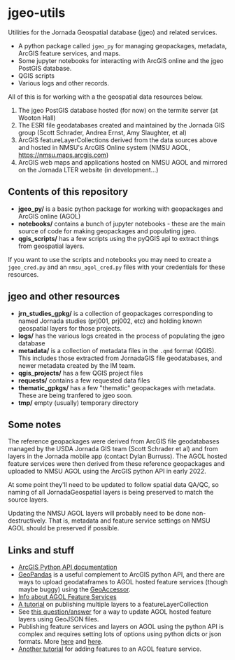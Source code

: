 # jgeo-utils

Utilities for the Jornada Geospatial database (jgeo) and related services.

* A python package called `jgeo_py` for managing geopackages, metadata, ArcGIS
feature services, and maps.
* Some jupyter notebooks for interacting with ArcGIS online and the jgeo PostGIS
database.
* QGIS scripts
* Various logs and other records.

All of this is for working with a the geospatial data resources below.

1. The jgeo PostGIS database hosted (for now) on the termite server (at Wooton
Hall)
2.  The ESRI file geodatabases created and maintained by the Jornada GIS group 
(Scott Schrader, Andrea Ernst, Amy Slaughter, et al)
3. ArcGIS featureLayerCollections derived from the data sources above
and hosted in NMSU's ArcGIS Online system (NMSU AGOL, https://nmsu.maps.arcgis.com)
4. ArcGIS web maps and applications hosted on NMSU AGOL and mirrored
on the Jornada LTER website (in development...)

## Contents of this repository

* **jgeo_py/** is a basic python package for working with geopackages and
ArcGIS online (AGOL)
* **notebooks/** contains a bunch of jupyter notebooks - these are the main
source of code for making geopackages and populating jgeo.
* **qgis_scripts/** has a few scripts using the pyQGIS api to extract things
from geospatial layers.

If you want to use the scripts and notebooks you may need to create a
`jgeo_cred.py` and an `nmsu_agol_cred.py` files with your credentials for
these resources.

## jgeo and other resources

* **jrn_studies_gpkg/** is a collection of geopackages corresponding to named
Jornada studies (prj001, prj002, etc) and holding known geospatial layers for
those projects. 
* **logs/** has the various logs created in the process of populating the jgeo
database
* **metadata/** is a collection of metadata files in the `.qmd` format (QGIS).
This includes those extracted from JornadaGIS file geodatabases, and newer 
metadata created by the IM team.
* **qgis_projects/** has a few QGIS project files
* **requests/** contains a few requested data files
* **thematic_gpkgs/** has a few "thematic" geopackages with metadata. These are
being tranfered to jgeo soon.
* **tmp/** empty (usually) temporary directory

## Some notes

The reference geopackages were derived from ArcGIS file geodatabases managed
by the USDA Jornada GIS team (Scott Schrader et al) and from layers in the 
Jornada mobile app (contact Dylan Burruss). The AGOL hosted feature services
were then derived from these reference geopackages and uploaded to NMSU AGOL
using the ArcGIS python API in early 2022.

At some point they'll need to be updated to follow spatial data QA/QC, so naming
of all JornadaGeospatial layers is being preserved to match the source layers. 

Updating the NMSU AGOL layers will probably need to be done non-destructively.
That is, metadata and feature service settings on NMSU AGOL should be preserved
if possible.

## Links and stuff

* [ArcGIS Python API documentation](https://developers.arcgis.com/python/api-reference/index.html)
* [GeoPandas](https://geopandas.org/en/stable/docs/user_guide.html) is a useful complement to ArcGIS python API, and there are ways to upload geodataframes to AGOL hosted feature services (though maybe buggy) using the [GeoAccessor](https://developers.arcgis.com/python/api-reference/arcgis.features.toc.html#geoaccessor).
* [Info about AGOL Feature Services](https://developers.arcgis.com/rest/services-reference/enterprise/feature-service.htm)
* [A tutorial](https://community.esri.com/t5/geodev-germany-blog/publish-multiple-layers-in-one-feature-service-on/ba-p/888883) on publishing multiple layers to a featureLayerCollection
* See [this question/answer](https://community.esri.com/t5/arcgis-api-for-python-questions/overwriting-geojson-based-hosted-feature-service/td-p/808579) for a way to update AGOL hosted feature layers using GeoJSON files.
* Publishing feature services and layers on AGOL using the python API is complex and requires setting lots of options using python dicts or json formats. More [here](https://gis.stackexchange.com/questions/349706/publish-file-geodatabase-to-arcgis-online-using-arcgis-api-for-python) and [here](https://developers.arcgis.com/rest/services-reference/enterprise/feature-service.htm).
* [Another tutorial](https://www.esri.com/arcgis-blog/products/arcgis-online/data-management/keeping-layers-updated-by-appending-features-using-the-arcgis-api-for-python/) for adding features to an AGOL feature service.
